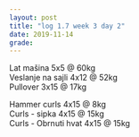 ```yaml
---
layout: post
title: "log 1.7 week 3 day 2"
date: 2019-11-14
grade:
---
```


Lat mašina 5x5 @ 60kg       
Veslanje na sajli 4x12 @ 52kg        
Pullover 3x15 @ 17kg    

Hammer curls 4x15 @ 8kg          
Curls - sipka 4x15 @ 15kg  
Curls - Obrnuti hvat 4x15 @ 15kg  
